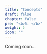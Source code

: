 ```yaml
---
title: "Concepts"
draft: false
chapter: false
pre: "<b>5. </b>"
weight: 5
icon: ""
---
```


Coming soon...
